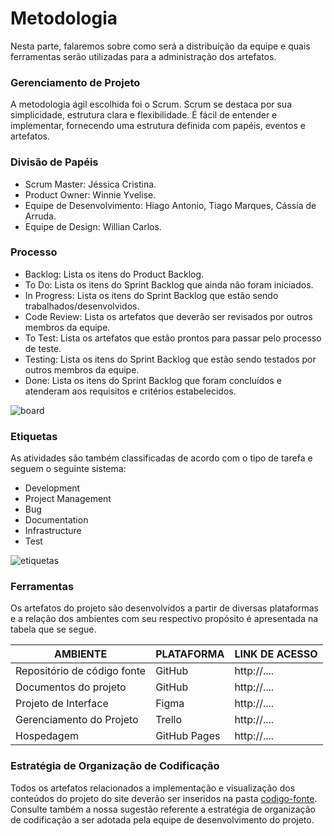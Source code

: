 
# Metodologia
Nesta parte, falaremos sobre como será a distribuição da equipe e quais ferramentas serão utilizadas para a administração dos artefatos.



### Gerenciamento de Projeto
A metodologia ágil escolhida foi o Scrum. Scrum se destaca por sua simplicidade, estrutura clara e flexibilidade. É fácil de entender e implementar, fornecendo uma estrutura definida com papéis, eventos e artefatos.



### Divisão de Papéis
- Scrum Master: Jéssica Cristina.
- Product Owner: Winnie Yvelise.
- Equipe de Desenvolvimento: Hiago Antonio, Tiago Marques, Cássia de Arruda.
- Equipe de Design: Willian Carlos.



### Processo
- Backlog: Lista os itens do Product Backlog.
- To Do: Lista os itens do Sprint Backlog que ainda não foram iniciados.
- In Progress: Lista os itens do Sprint Backlog que estão sendo trabalhados/desenvolvidos.
- Code Review: Lista os artefatos que deverão ser revisados por outros membros da equipe.
- To Test: Lista os artefatos que estão prontos para passar pelo processo de teste.
- Testing: Lista os itens do Sprint Backlog que estão sendo testados por outros membros da equipe.
- Done: Lista os itens do Sprint Backlog que foram concluídos e atenderam aos requisitos e critérios estabelecidos.

![board](https://github.com/ICEI-PUC-Minas-PMV-ADS/pmv-ads-2024-1-e1-proj-web-t6-projeto-portal-ia/assets/87585893/2991a5a6-c0b1-4fa6-a3d7-f425a280bad3)



### Etiquetas
<p>As atividades são também classificadas de acordo com o tipo de tarefa e seguem o seguinte sistema:</p>
<ul>
  <li>Development</li>
  <li>Project Management</li>
  <li>Bug</li>
  <li>Documentation</li>
  <li>Infrastructure</li>
  <li>Test</li>
</ul>

![etiquetas](https://github.com/ICEI-PUC-Minas-PMV-ADS/pmv-ads-2024-1-e1-proj-web-t6-projeto-portal-ia/assets/87585893/ec60c620-dc10-4776-bea1-88f3e93316e2)



### Ferramentas
Os artefatos do projeto são desenvolvidos a partir de diversas plataformas e a relação dos ambientes com seu respectivo propósito é apresentada na tabela que se segue.

| AMBIENTE                            | PLATAFORMA                         | LINK DE ACESSO                         |
|-------------------------------------|------------------------------------|----------------------------------------|
| Repositório de código fonte         | GitHub                             | http://....                            |
| Documentos do projeto               | GitHub                             | http://....                            |
| Projeto de Interface                | Figma                              | http://....                            |
| Gerenciamento do Projeto            | Trello                             | http://....                            |
| Hospedagem                          | GitHub Pages                       | http://....                            |



### Estratégia de Organização de Codificação 
Todos os artefatos relacionados a implementação e visualização dos conteúdos do projeto do site deverão ser inseridos na pasta [codigo-fonte](http://https://github.com/ICEI-PUC-Minas-PMV-ADS/WebApplicationProject-Template-v2/tree/main/codigo-fonte). Consulte também a nossa sugestão referente a estratégia de organização de codificação a ser adotada pela equipe de desenvolvimento do projeto.

